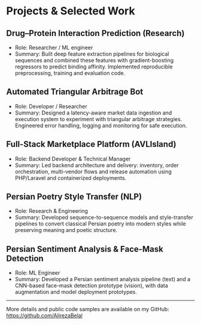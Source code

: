 # Projects & Selected Work

## Drug–Protein Interaction Prediction (Research)
- Role: Researcher / ML engineer  
- Summary: Built deep feature extraction pipelines for biological sequences and combined these features with gradient-boosting regressors to predict binding affinity. Implemented reproducible preprocessing, training and evaluation code.

## Automated Triangular Arbitrage Bot
- Role: Developer / Researcher  
- Summary: Designed a latency-aware market data ingestion and execution system to experiment with triangular arbitrage strategies. Engineered error handling, logging and monitoring for safe execution.

## Full-Stack Marketplace Platform (AVLIsland)
- Role: Backend Developer & Technical Manager  
- Summary: Led backend architecture and delivery: inventory, order orchestration, multi-vendor flows and release automation using PHP/Laravel and containerized deployments.

## Persian Poetry Style Transfer (NLP)
- Role: Research & Engineering  
- Summary: Developed sequence-to-sequence models and style-transfer pipelines to convert classical Persian poetry into modern styles while preserving meaning and poetic structure.

## Persian Sentiment Analysis & Face-Mask Detection
- Role: ML Engineer  
- Summary: Developed a Persian sentiment analysis pipeline (text) and a CNN-based face-mask detection prototype (vision), with data augmentation and model deployment prototypes.

---

More details and public code samples are available on my GitHub: https://github.com/AlirezaBelal
